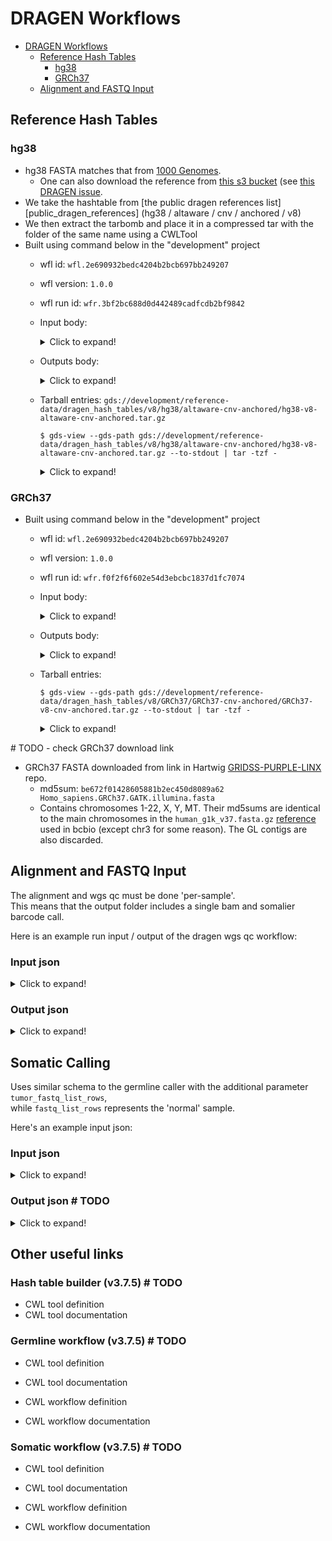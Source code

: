 # DRAGEN Workflows

- [DRAGEN Workflows](#dragen-workflows)
  - [Reference Hash Tables](#reference-hash-tables)
    - [hg38](#hg38)
    - [GRCh37](#grch37)
  - [Alignment and FASTQ Input](#alignment-and-fastq-input)

## Reference Hash Tables

### hg38

- hg38 FASTA matches that from [1000 Genomes][1000Genomes].  
  * One can also download the reference from [this s3 bucket][public_dragen_bucket]
  (see [this DRAGEN issue][genome_match_confirmation_issue].
- We take the hashtable from [the public dragen references list][public_dragen_references] (hg38 / altaware / cnv / anchored / v8)
- We then extract the tarbomb and place it in a compressed tar with the folder of the same name using a CWLTool  
- Built using command below in the "development" project
  * wfl id: `wfl.2e690932bedc4204b2bcb697bb249207`
  * wfl version: `1.0.0`
  * wfl run id: `wfr.3bf2bc688d0d442489cadfcdb2bf9842`  
  * Input body:
    
    <details>
    
    <summary>Click to expand!</summary>    

    ```json
    {
        "name": "create-dragen-v8-hg38-altaware-cnv-anchored-reference",
        "input": {
          "output_directory": "hg38-v8-altaware-cnv-anchored",
          "reference_tar": {
            "class": "File",
            "location": "https://s3.amazonaws.com/use1-prd-seq-hub-appdata/Edico_v8/hg38_altaware-cnv-anchored.v8.tar"
          }
        },
        "engineParameters": {
            "outputDirectory": "gds://development/reference-data/dragen_hash_tables/v8/hg38/altaware-cnv-anchored/"
        }
    }
    ```
    
    </details>
  
  * Outputs body:
    <details>
    
    <summary>Click to expand!</summary>
    
    ```json
    {
      "output_compressed_reference_tar": {
        "basename": "hg38-v8-altaware-cnv-anchored.tar.gz",
        "class": "File",
        "http://commonwl.org/cwltool#generation": 0,
        "location": "gds://development/reference-data/dragen_hash_tables/v8/hg38/altaware-cnv-anchored/hg38-v8-altaware-cnv-anchored.tar.gz",
        "nameext": ".gz",
        "nameroot": "hg38-v8-altaware-cnv-anchored.tar",
        "size": 7664401964
      }
    }
    ```
  
    </details>

  * Tarball entries: `gds://development/reference-data/dragen_hash_tables/v8/hg38/altaware-cnv-anchored/hg38-v8-altaware-cnv-anchored.tar.gz`
    
    ```
    $ gds-view --gds-path gds://development/reference-data/dragen_hash_tables/v8/hg38/altaware-cnv-anchored/hg38-v8-altaware-cnv-anchored.tar.gz --to-stdout | tar -tzf -
    ```  
  
    <details>
    <summary>Click to expand!</summary>
    
    ```text
    hg38-v8-altaware-cnv-anchored/
    ├──appVersion.log
    ├──streaming_log.csv
    ├──reference.bin
    ├──ref_index.bin
    ├──repeat_mask.bin
    ├──str_table.bin
    ├──hash_table.cmp
    ├──hash_table_stats.txt
    ├──hash_table.cfg.bin
    ├──hash_table.cfg
    ├──kmer_cnv.bin
    ├──.time_metrics.csv
    ├──replay.json
    └──anchored_rna/
       ├──reference.bin
       ├──ref_index.bin
       ├──repeat_mask.bin
       ├──str_table.bin
       ├──hash_table.cmp
       ├──hash_table_stats.txt
       ├──hash_table.cfg.bin
       └──hash_table.cfg
    ```
    </details>

    

### GRCh37

- Built using command below in the "development" project
  * wfl id: `wfl.2e690932bedc4204b2bcb697bb249207`
  * wfl version: `1.0.0`
  * wfl run id: `wfr.f0f2f6f602e54d3ebcbc1837d1fc7074`  
  * Input body:
    
    <details>
    
    <summary>Click to expand!</summary>    
    
    ```json
    {
        "name": "create-dragen-v8-GRCh37-cnv-anchored-reference",
        "input": {
          "output_directory": "GRCh37-v8-cnv-anchored",
          "reference_tar": {
            "class": "File",
            "location": "https://s3.amazonaws.com/use1-prd-seq-hub-appdata/Edico_v8/GRCh37-cnv-anchored.v8.tar"
          }
        },
        "engineParameters": {
            "outputDirectory": "gds://development/reference-data/dragen_hash_tables/v8/GRCh37/GRCh37-cnv-anchored/"
        }
    }
    ```
    
    </details>    

  * Outputs body:
    
    <details>
    
    <summary>Click to expand!</summary>    

    ```json
    {
      "output_compressed_reference_tar": {
        "basename": "GRCh37-v8-cnv-anchored.tar.gz",
        "class": "File",
        "http://commonwl.org/cwltool#generation": 0,
        "location": "gds://development/reference-data/dragen_hash_tables/v8/GRCh37/GRCh37-cnv-anchored/GRCh37-v8-cnv-anchored.tar.gz",
        "nameext": ".gz",
        "nameroot": "GRCh37-v8-cnv-anchored.tar",
        "size": 7016023117
      }
    }
    ```

    </details>    

  * Tarball entries:
  
    ```
    $ gds-view --gds-path gds://development/reference-data/dragen_hash_tables/v8/GRCh37/GRCh37-cnv-anchored/GRCh37-v8-cnv-anchored.tar.gz --to-stdout | tar -tzf -
    ```
  
    <details>
  
    <summary>Click to expand!</summary>
  
    ```text
    GRCh37-v8-cnv-anchored/
    ├── appVersion.log
    ├── streaming_log.csv
    ├── reference.bin
    ├── ref_index.bin
    ├── repeat_mask.bin
    ├── str_table.bin
    ├── hash_table.cmp
    ├── hash_table_stats.txt
    ├── hash_table.cfg.bin
    ├── hash_table.cfg
    ├── kmer_cnv.bin
    ├── .time_metrics.csv
    ├── replay.json
    └── anchored_rna/
        ├── reference.bin
        ├── ref_index.bin
        ├── repeat_mask.bin
        ├── str_table.bin
        ├── hash_table.cmp
        ├── hash_table_stats.txt
        ├── hash_table.cfg.bin
        └── hash_table.cfg
    ```
  
    </details>    

\# TODO - check GRCh37 download link
- GRCh37 FASTA downloaded from link in Hartwig [GRIDSS-PURPLE-LINX](https://github.com/hartwigmedical/gridss-purple-linx/blob/47e274459ee8ac760196f6c2ed753c2a83d230fb/README.md) repo.
  - md5sum: `be672f01428605881b2ec450d8089a62  Homo_sapiens.GRCh37.GATK.illumina.fasta`
  - Contains chromosomes 1-22, X, Y, MT. Their md5sums are identical to the
    main chromosomes in the `human_g1k_v37.fasta.gz`
    [reference](ftp://gsapubftp-anonymous:none@ftp.broadinstitute.org/bundle/b37/) used in bcbio (except chr3 for some reason). The GL contigs are also
    discarded.
  

## Alignment and FASTQ Input

The alignment and wgs qc must be done 'per-sample'.  
This means that the output folder includes a single bam and somalier barcode call. 

Here is an example run input / output of the dragen wgs qc workflow:  

### Input json

<details>

<summary>Click to expand!</summary>

```json
{
    "name": "dragen-wgs-test-run",
    "input": {
        "fastq_list_rows": [
            {
                "rgid": "GTGTCGGA.GCTTGCGC.1",
                "rglb": "MDX200237_L2100008",
                "rgsm": "UnknownLibrary",
                "lane": 1,
                "read_1": {
                    "class": "File",
                    "location": "gds://umccr-fastq-data-prod/210108_A01052_0030_AHMKMCDSXY/Y151_I8_I8_Y151/PO/MDX200237_L2100008_S2_L001_R1_001.fastq.gz"
                },
                "read_2": {
                    "class": "File",
                    "location": "gds://umccr-fastq-data-prod/210108_A01052_0030_AHMKMCDSXY/Y151_I8_I8_Y151/PO/MDX200237_L2100008_S2_L001_R2_001.fastq.gz"
                }
            },
            {
                "rgid": "GTGTCGGA.GCTTGCGC.2",
                "rglb": "MDX200237_L2100008",
                "rgsm": "UnknownLibrary",
                "lane": 2,
                "read_1": {
                    "class": "File",
                    "location": "gds://umccr-fastq-data-prod/210108_A01052_0030_AHMKMCDSXY/Y151_I8_I8_Y151/PO/MDX200237_L2100008_S2_L002_R1_001.fastq.gz"
                },
                "read_2": {
                    "class": "File",
                    "location": "gds://umccr-fastq-data-prod/210108_A01052_0030_AHMKMCDSXY/Y151_I8_I8_Y151/PO/MDX200237_L2100008_S2_L002_R2_001.fastq.gz"
                }
            },
            {
                "rgid": "GTGTCGGA.GCTTGCGC.3",
                "rglb": "MDX200237_L2100008",
                "rgsm": "UnknownLibrary",
                "lane": 3,
                "read_1": {
                    "class": "File",
                    "location": "gds://umccr-fastq-data-prod/210108_A01052_0030_AHMKMCDSXY/Y151_I8_I8_Y151/PO/MDX200237_L2100008_S2_L003_R1_001.fastq.gz"
                },
                "read_2": {
                    "class": "File",
                    "location": "gds://umccr-fastq-data-prod/210108_A01052_0030_AHMKMCDSXY/Y151_I8_I8_Y151/PO/MDX200237_L2100008_S2_L003_R2_001.fastq.gz"
                }
            },
            {
                "rgid": "GTGTCGGA.GCTTGCGC.4",
                "rglb": "MDX200237_L2100008",
                "rgsm": "UnknownLibrary",
                "lane": 4,
                "read_1": {
                    "class": "File",
                    "location": "gds://umccr-fastq-data-prod/210108_A01052_0030_AHMKMCDSXY/Y151_I8_I8_Y151/PO/MDX200237_L2100008_S2_L004_R1_001.fastq.gz"
                },
                "read_2": {
                    "class": "File",
                    "location": "gds://umccr-fastq-data-prod/210108_A01052_0030_AHMKMCDSXY/Y151_I8_I8_Y151/PO/MDX200237_L2100008_S2_L004_R2_001.fastq.gz"
                }
            }
        ],
        "output_file_prefix": "MDX200237_L2100008",
        "output_directory": "MDX200237_L2100008",
        "reference_tar": {
            "class": "File",
            "location": "gds://umccr-refdata-dev/dragen/genomes/hg38/3.7.5/hg38_alt_ht_3_7_5.tar.gz"
        }
    },
    "engineParameters": {
        "outputSetting": "leave"
    }
}
```

</details>

### Output json

<details>

<summary>Click to expand! </summary>

\# TODO
```json

```

</details>

## Somatic Calling

Uses similar schema to the germline caller with the additional parameter `tumor_fastq_list_rows`,  
while `fastq_list_rows` represents the 'normal' sample.  

Here's an example input json:

### Input json

<details>

<summary>Click to expand!</summary>

```json
{
    "name": "dragen-somatic-test-run",
    "input": {
        "fastq_list_rows": [
            {
                "rgid": "ACACTAAG.ATCCATAT.1",
                "rgsm": "MDX200236_L2100007",
                "rglb": "UnknownLibrary",
                "lane": 1,
                "read_1": {
                    "class": "File",
                    "location": "gds://umccr-fastq-data-prod/210108_A01052_0030_AHMKMCDSXY/Y151_I8_I8_Y151/PO/MDX200236_L2100007_S1_L001_R1_001.fastq.gz"
                },
                "read_2": {
                    "class": "File",
                    "location": "gds://umccr-fastq-data-prod/210108_A01052_0030_AHMKMCDSXY/Y151_I8_I8_Y151/PO/MDX200236_L2100007_S1_L001_R2_001.fastq.gz"
                }
            },
            {
                "rgid": "ACACTAAG.ATCCATAT.2",
                "rgsm": "MDX200236_L2100007",
                "rglb": "UnknownLibrary",
                "lane": 2,
                "read_1": {
                    "class": "File",
                    "location": "gds://umccr-fastq-data-prod/210108_A01052_0030_AHMKMCDSXY/Y151_I8_I8_Y151/PO/MDX200236_L2100007_S1_L002_R1_001.fastq.gz"
                },
                "read_2": {
                    "class": "File",
                    "location": "gds://umccr-fastq-data-prod/210108_A01052_0030_AHMKMCDSXY/Y151_I8_I8_Y151/PO/MDX200236_L2100007_S1_L002_R2_001.fastq.gz"
                }
            },
            {
                "rgid": "ACACTAAG.ATCCATAT.3",
                "rgsm": "MDX200236_L2100007",
                "rglb": "UnknownLibrary",
                "lane": 3,
                "read_1": {
                    "class": "File",
                    "location": "gds://umccr-fastq-data-prod/210108_A01052_0030_AHMKMCDSXY/Y151_I8_I8_Y151/PO/MDX200236_L2100007_S1_L003_R1_001.fastq.gz"
                },
                "read_2": {
                    "class": "File",
                    "location": "gds://umccr-fastq-data-prod/210108_A01052_0030_AHMKMCDSXY/Y151_I8_I8_Y151/PO/MDX200236_L2100007_S1_L003_R2_001.fastq.gz"
                }
            },
            {
                "rgid": "ACACTAAG.ATCCATAT.4",
                "rgsm": "MDX200236_L2100007",
                "rglb": "UnknownLibrary",
                "lane": 4,
                "read_1": {
                    "class": "File",
                    "location": "gds://umccr-fastq-data-prod/210108_A01052_0030_AHMKMCDSXY/Y151_I8_I8_Y151/PO/MDX200236_L2100007_S1_L004_R1_001.fastq.gz"
                },
                "read_2": {
                    "class": "File",
                    "location": "gds://umccr-fastq-data-prod/210108_A01052_0030_AHMKMCDSXY/Y151_I8_I8_Y151/PO/MDX200236_L2100007_S1_L004_R2_001.fastq.gz"
                }
            }
        ],
        "tumor_fastq_list_rows": [
            {
                "rgid": "GTGTCGGA.GCTTGCGC.1",
                "rgsm": "MDX200237_L2100008",
                "rglb": "UnknownLibrary",
                "lane": 1,
                "read_1": {
                    "class": "File",
                    "location": "gds://umccr-fastq-data-prod/210108_A01052_0030_AHMKMCDSXY/Y151_I8_I8_Y151/PO/MDX200237_L2100008_S2_L001_R1_001.fastq.gz"
                },
                "read_2": {
                    "class": "File",
                    "location": "gds://umccr-fastq-data-prod/210108_A01052_0030_AHMKMCDSXY/Y151_I8_I8_Y151/PO/MDX200237_L2100008_S2_L001_R2_001.fastq.gz"
                }
            },
            {
                "rgid": "GTGTCGGA.GCTTGCGC.2",
                "rgsm": "MDX200237_L2100008",
                "rglb": "UnknownLibrary",
                "lane": 2,
                "read_1": {
                    "class": "File",
                    "location": "gds://umccr-fastq-data-prod/210108_A01052_0030_AHMKMCDSXY/Y151_I8_I8_Y151/PO/MDX200237_L2100008_S2_L002_R1_001.fastq.gz"
                },
                "read_2": {
                    "class": "File",
                    "location": "gds://umccr-fastq-data-prod/210108_A01052_0030_AHMKMCDSXY/Y151_I8_I8_Y151/PO/MDX200237_L2100008_S2_L002_R2_001.fastq.gz"
                }
            },
            {
                "rgid": "GTGTCGGA.GCTTGCGC.3",
                "rgsm": "MDX200237_L2100008",
                "rglb": "UnknownLibrary",
                "lane": 3,
                "read_1": {
                    "class": "File",
                    "location": "gds://umccr-fastq-data-prod/210108_A01052_0030_AHMKMCDSXY/Y151_I8_I8_Y151/PO/MDX200237_L2100008_S2_L003_R1_001.fastq.gz"
                },
                "read_2": {
                    "class": "File",
                    "location": "gds://umccr-fastq-data-prod/210108_A01052_0030_AHMKMCDSXY/Y151_I8_I8_Y151/PO/MDX200237_L2100008_S2_L003_R2_001.fastq.gz"
                }
            },
            {
                "rgid": "GTGTCGGA.GCTTGCGC.4",
                "rgsm": "MDX200237_L2100008",
                "rglb": "UnknownLibrary",
                "lane": 4,
                "read_1": {
                    "class": "File",
                    "location": "gds://umccr-fastq-data-prod/210108_A01052_0030_AHMKMCDSXY/Y151_I8_I8_Y151/PO/MDX200237_L2100008_S2_L004_R1_001.fastq.gz"
                },
                "read_2": {
                    "class": "File",
                    "location": "gds://umccr-fastq-data-prod/210108_A01052_0030_AHMKMCDSXY/Y151_I8_I8_Y151/PO/MDX200237_L2100008_S2_L004_R2_001.fastq.gz"
                }
            }
        ],
        "output_file_prefix": "MDX200237_L2100008",
        "output_directory": "MDX200237_L2100008",
        "enable_map_align_output": true,
        "enable_duplicate_marking": true,
        "enable_sv": true,
        "reference_tar": {
            "class": "File",
            "location": "gds://umccr-refdata-dev/dragen/genomes/hg38/3.7.5/hg38_alt_ht_3_7_5.tar.gz"
        }
    },
    "engineParameters": {
        "outputSetting": "leave"
    }
}
```

</details>

### Output json \# TODO

<details>

<summary>Click to expand!</summary>

```json
```

</details>

## Other useful links

### Hash table builder (v3.7.5) \# TODO

* CWL tool definition
* CWL tool documentation

### Germline workflow (v3.7.5) \# TODO

* CWL tool definition
* CWL tool documentation

* CWL workflow definition
* CWL workflow documentation

### Somatic workflow (v3.7.5) \# TODO

* CWL tool definition
* CWL tool documentation

* CWL workflow definition
* CWL workflow documentation


[1000Genomes]: http://ftp.1000genomes.ebi.ac.uk/vol1/ftp/technical/reference/GRCh38_reference_genome/
[dragen_tutorial]: https://sapac.support.illumina.com/content/dam/illumina-support/help/Illumina_DRAGEN_Bio_IT_Platform_v3_7_1000000141465/Content/SW/FrontPages/DRAGENBioITPlatform.htm
[public_dragen_bucket]: https://s3.amazonaws.com/stratus-documentation-us-east-1-public/dragen/reference/Homo_sapiens/hg38.fa
[genome_match_confirmation_issue]: https://github.com/umccr-illumina/dragen/issues/8